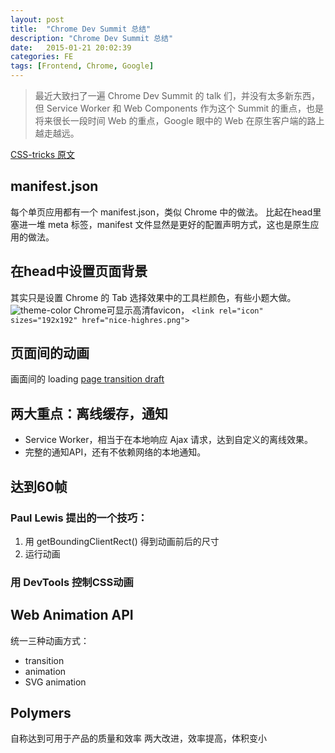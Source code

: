 ```yaml
---
layout: post
title:  "Chrome Dev Summit 总结"
description: "Chrome Dev Summit 总结"
date:   2015-01-21 20:02:39
categories: FE
tags: [Frontend, Chrome, Google]
---
```


> 最近大致扫了一遍 Chrome Dev Summit 的 talk 们，并没有太多新东西，但 Service Worker 和 Web Components 作为这个 Summit 的重点，也是将来很长一段时间 Web 的重点，Google 眼中的 Web 在原生客户端的路上越走越远。

[CSS-tricks 原文](http://css-tricks.com/things-chrome-dev-summit-2014/)

## manifest.json
每个单页应用都有一个 manifest.json，类似 Chrome 中的做法。
比起在head里塞进一堆 meta 标签，manifest 文件显然是更好的配置声明方式，这也是原生应用的做法。

## 在head中设置页面背景 <meta name="theme-color" content="#db5945">
其实只是设置 Chrome 的 Tab 选择效果中的工具栏颜色，有些小题大做。
![theme-color](http://updates.html5rocks.com/assets/theme-color-ss-9950fd13a0c52b32b6bd580309d55a6b.png)
Chrome可显示高清favicon， `<link rel="icon" sizes="192x192" href="nice-highres.png">`

## 页面间的动画

画面间的 loading
[page transition draft](https://docs.google.com/document/d/17jg1RRL3RI969cLwbKBIcoGDsPwqaEdBxafGNYGwiY4/edit#heading=h.pcll678prpwu)

## 两大重点：离线缓存，通知

- Service Worker，相当于在本地响应 Ajax 请求，达到自定义的离线效果。
- 完整的通知API，还有不依赖网络的本地通知。


## 达到60帧

### Paul Lewis 提出的一个技巧：
1. 用 getBoundingClientRect() 得到动画前后的尺寸
2. 运行动画

### 用 DevTools 控制CSS动画


## Web Animation API

统一三种动画方式：

- transition
- animation
- SVG animation

## Polymers

自称达到可用于产品的质量和效率
两大改进，效率提高，体积变小

